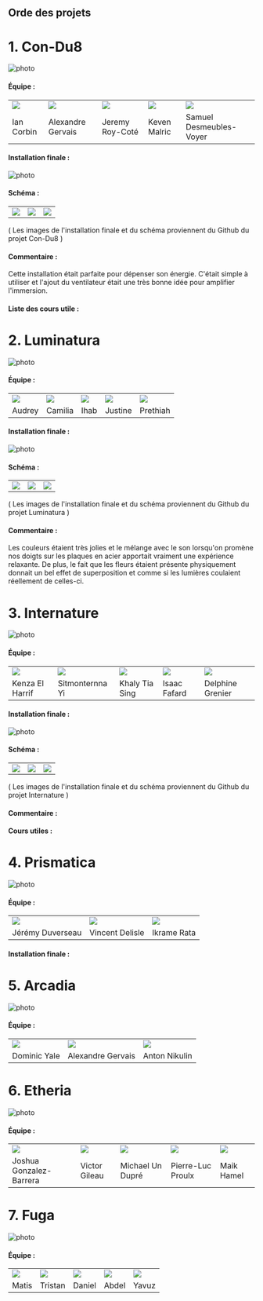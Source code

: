 ## Orde des projets

# 1. Con-Du8

![photo](media/titre_c0ndu8.png)

#### Équipe : 
<table align="center">
<tr>
<td><img src="https://github.com/del-phine8/H25_V11_inspirations_GAGNON/blob/main/projet_finissant/media/ian_corbin.webp"></td>
<td><img src="https://github.com/del-phine8/H25_V11_inspirations_GAGNON/blob/main/projet_finissant/media/alexandre_gervais.webp"></td>
<td><img src="https://github.com/del-phine8/H25_V11_inspirations_GAGNON/blob/main/projet_finissant/media/jeremy_roy-cote.webp"></td>
<td><img src="https://github.com/del-phine8/H25_V11_inspirations_GAGNON/blob/main/projet_finissant/media/keven_malric.webp"></td>
<td><img src="https://github.com/del-phine8/H25_V11_inspirations_GAGNON/blob/main/projet_finissant/media/samuel_desmeules-voyer.webp"></td>
</tr>
<tr>
<td>Ian Corbin</td>
<td>Alexandre Gervais</td>
<td>Jeremy Roy-Coté</td>
<td>Keven Malric</td>
<td>Samuel Desmeubles-Voyer</td>
</tr>
</table>

#### Installation finale :

![photo](media/installation_con_du8.webp)

#### Schéma :

<table align="center">
<tr>
<td><img src="https://github.com/del-phine8/H25_V11_inspirations_GAGNON/blob/main/projet_finissant/media/sceranimage_01_cond.jpg"></td>
<td><img src="https://github.com/del-phine8/H25_V11_inspirations_GAGNON/blob/main/projet_finissant/media/sceranimage_02_cond.jpg"></td>
<td><img src="https://github.com/del-phine8/H25_V11_inspirations_GAGNON/blob/main/projet_finissant/media/plantation_cond.webp"></td>
</tr>
</table>

( Les images de l'installation finale et du schéma proviennent du Github du projet Con-Du8 )

#### Commentaire :

Cette installation était parfaite pour dépenser son énergie. C'était simple à utiliser et l'ajout du ventilateur était une très bonne idée pour amplifier l'immersion.

#### Liste des cours utile :


# 2. Luminatura

![photo](media/luminatura_titre.png)

#### Équipe :
<table align="center">
<tr>
<td><img src="https://github.com/del-phine8/H25_V11_inspirations_GAGNON/blob/main/projet_finissant/media/audrey.jpg"></td>
<td><img src="https://github.com/del-phine8/H25_V11_inspirations_GAGNON/blob/main/projet_finissant/media/camilia.jpg"></td>
<td><img src="https://github.com/del-phine8/H25_V11_inspirations_GAGNON/blob/main/projet_finissant/media/ihab.jpg"></td>
<td><img src="https://github.com/del-phine8/H25_V11_inspirations_GAGNON/blob/main/projet_finissant/media/justine.jpg"></td>
<td><img src="https://github.com/del-phine8/H25_V11_inspirations_GAGNON/blob/main/projet_finissant/media/prethiah.jpg"></td>
</tr>
<tr>
<td>Audrey</td>
<td>Camilia</td>
<td>Ihab</td>
<td>Justine</td>
<td>Prethiah</td>
</tr>
</table>

#### Installation finale :

![photo](media/installation_lumi.jpeg)

#### Schéma :

<table align="center">
<tr>
<td><img src="https://github.com/del-phine8/H25_V11_inspirations_GAGNON/blob/main/projet_finissant/media/searimage3_lumi.jpg"></td>
<td><img src="https://github.com/del-phine8/H25_V11_inspirations_GAGNON/blob/main/projet_finissant/media/scearimage_lumi.jpg"></td>
<td><img src="https://github.com/del-phine8/H25_V11_inspirations_GAGNON/blob/main/projet_finissant/media/scearimage2_lumi.jpg"></td>
</tr>
</table>

( Les images de l'installation finale et du schéma proviennent du Github du projet Luminatura )

#### Commentaire :

Les couleurs étaient très jolies et le mélange avec le son lorsqu'on promène nos doigts sur les plaques en acier apportait vraiment une expérience relaxante. De plus, le fait que les fleurs étaient présente physiquement donnait un bel effet de superposition et comme si les lumières coulaient réellement de celles-ci.


# 3. Internature

![photo](media/thumbnail.jpg)

#### Équipe :

<table align="center">
<tr>
<td><img src="https://github.com/del-phine8/H25_V11_inspirations_GAGNON/blob/main/projet_finissant/media/photo_kenza_400x400.png"></td>
<td><img src="https://github.com/del-phine8/H25_V11_inspirations_GAGNON/blob/main/projet_finissant/media/sit_ver_mauve.jpg"></td>
<td><img src="https://github.com/del-phine8/H25_V11_inspirations_GAGNON/blob/main/projet_finissant/media/khalytia_sing.jpg"></td>
<td><img src="https://github.com/del-phine8/H25_V11_inspirations_GAGNON/blob/main/projet_finissant/media/isaac_fafard.jpg"></td>
<td><img src="https://github.com/del-phine8/H25_V11_inspirations_GAGNON/blob/main/projet_finissant/media/delphine-img-profil.jpg"></td>
</tr>
<tr>
<td>Kenza El Harrif</td>
<td>Sitmonternna Yi</td>
<td>Khaly Tia Sing</td>
<td>Isaac Fafard</td>
<td>Delphine Grenier</td>
</tr>
</table>

#### Installation finale :

![photo](media/installation_finale_inter.jpg)

#### Schéma :

<table align="center">
<tr>
<td><img src="https://github.com/del-phine8/H25_V11_inspirations_GAGNON/blob/main/projet_finissant/media/maquette-02_inter.jpg"></td>
<td><img src="https://github.com/del-phine8/H25_V11_inspirations_GAGNON/blob/main/projet_finissant/media/maquette-03_inter.jpg"></td>
<td><img src="https://github.com/del-phine8/H25_V11_inspirations_GAGNON/blob/main/projet_finissant/media/maquette-06_inter.jpg"></td>
</tr>
</table>

( Les images de l'installation finale et du schéma proviennent du Github du projet Internature )

#### Commentaire :

#### Cours utiles :


# 4. Prismatica

![photo](media/prismatica_logo.png)

#### Équipe :

<table align="center">
<tr>
<td><img src="https://github.com/del-phine8/H25_V11_inspirations_GAGNON/blob/main/projet_finissant/media/jeremy_duverseau.jpg"></td>
<td><img src="https://github.com/del-phine8/H25_V11_inspirations_GAGNON/blob/main/projet_finissant/media/Vincent_delisle.jpg"></td>
<td><img src="https://github.com/del-phine8/H25_V11_inspirations_GAGNON/blob/main/projet_finissant/media/ikrame_rata.jpg"></td>
</tr>
<tr>
<td>Jérémy Duverseau</td>
<td>Vincent Delisle</td>
<td>Ikrame Rata</td>
</tr>
</table>

#### Installation finale :

# 5. Arcadia

![photo](media/menu_principal.png)

#### Équipe :

<table align="center">
<tr>
<td><img src="https://github.com/del-phine8/H25_V11_inspirations_GAGNON/blob/main/projet_finissant/media/dominic_yale.jpg"></td>
<td><img src="https://github.com/del-phine8/H25_V11_inspirations_GAGNON/blob/main/projet_finissant/media/william_beauvais.jpg"></td>
<td><img src="https://github.com/del-phine8/H25_V11_inspirations_GAGNON/blob/main/projet_finissant/media/anton_nikulin.jfif"></td>
</tr>
<tr>
<td>Dominic Yale</td>
<td>Alexandre Gervais</td>
<td>Anton Nikulin</td>
</tr>
</table>



# 6. Etheria

![photo](media/etheria_thumbnail.jpg)

#### Équipe :
<table align="center">
<tr>
<td><img src="https://github.com/del-phine8/H25_V11_inspirations_GAGNON/blob/main/projet_finissant/media/joshua_gonzalez-barrera.jpg"></td>
<td><img src="https://github.com/del-phine8/H25_V11_inspirations_GAGNON/blob/main/projet_finissant/media/victor_gileau.jpg"></td>
<td><img src="https://github.com/del-phine8/H25_V11_inspirations_GAGNON/blob/main/projet_finissant/media/michael_un_dupre.jpg"></td>
<td><img src="https://github.com/del-phine8/H25_V11_inspirations_GAGNON/blob/main/projet_finissant/media/pierre-luc_proulx.jpg"></td>
<td><img src="https://github.com/del-phine8/H25_V11_inspirations_GAGNON/blob/main/projet_finissant/media/maik_hamel.jpg"></td>
</tr>
<tr>
<td>Joshua Gonzalez-Barrera</td>
<td>Victor Gileau</td>
<td>Michael Un Dupré</td>
<td>Pierre-Luc Proulx</td>
<td>Maik Hamel</td>
</tr>
</table>



# 7. Fuga

![photo](media/fuga_thumbnail.jpg)

#### Équipe :

<table align="center">
<tr>
<td><img src="https://github.com/del-phine8/H25_V11_inspirations_GAGNON/blob/main/projet_finissant/media/matis.png"></td>
<td><img src="https://github.com/del-phine8/H25_V11_inspirations_GAGNON/blob/main/projet_finissant/media/tristan.png"></td>
<td><img src="https://github.com/del-phine8/H25_V11_inspirations_GAGNON/blob/main/projet_finissant/media/daniel.png"></td>
<td><img src="https://github.com/del-phine8/H25_V11_inspirations_GAGNON/blob/main/projet_finissant/media/abdel.png"></td>
<td><img src="https://github.com/del-phine8/H25_V11_inspirations_GAGNON/blob/main/projet_finissant/media/yavuz.png"></td>
</tr>
<tr>
<td>Matis</td>
<td>Tristan</td>
<td>Daniel</td>
<td>Abdel</td>
<td>Yavuz</td>
</tr>
</table>
